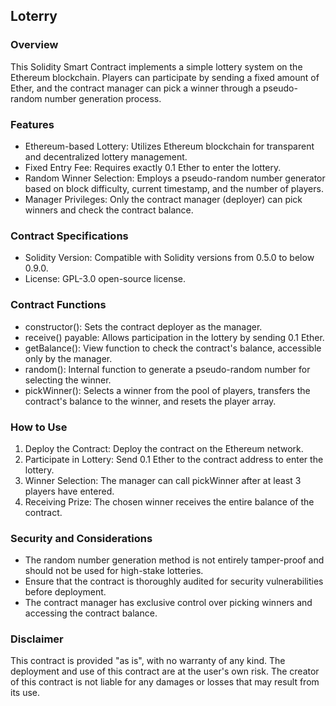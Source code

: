 ## Loterry
### Overview
This Solidity Smart Contract implements a simple lottery system on the Ethereum blockchain. Players can participate by sending a fixed amount of Ether, and the contract manager can pick a winner through a pseudo-random number generation process.

### Features
- Ethereum-based Lottery: Utilizes Ethereum blockchain for transparent and decentralized lottery management.
- Fixed Entry Fee: Requires exactly 0.1 Ether to enter the lottery.
- Random Winner Selection: Employs a pseudo-random number generator based on block difficulty, current timestamp, and the number of players.
- Manager Privileges: Only the contract manager (deployer) can pick winners and check the contract balance.

### Contract Specifications
- Solidity Version: Compatible with Solidity versions from 0.5.0 to below 0.9.0.
- License: GPL-3.0 open-source license.

### Contract Functions
- constructor(): Sets the contract deployer as the manager.
- receive() payable: Allows participation in the lottery by sending 0.1 Ether.
- getBalance(): View function to check the contract's balance, accessible only by the manager.
- random(): Internal function to generate a pseudo-random number for selecting the winner.
- pickWinner(): Selects a winner from the pool of players, transfers the contract's balance to the winner, and resets the player array.

### How to Use
1. Deploy the Contract: Deploy the contract on the Ethereum network.
2. Participate in Lottery: Send 0.1 Ether to the contract address to enter the lottery.
3. Winner Selection: The manager can call pickWinner after at least 3 players have entered.
4. Receiving Prize: The chosen winner receives the entire balance of the contract.

### Security and Considerations
- The random number generation method is not entirely tamper-proof and should not be used for high-stake lotteries.
- Ensure that the contract is thoroughly audited for security vulnerabilities before deployment.
- The contract manager has exclusive control over picking winners and accessing the contract balance.

### Disclaimer
This contract is provided "as is", with no warranty of any kind. The deployment and use of this contract are at the user's own risk. The creator of this contract is not liable for any damages or losses that may result from its use.
